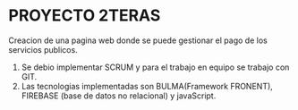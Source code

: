 # PROYECTO 2TERAS
Creacion de una pagina web donde se puede gestionar el pago de los servicios publicos.
1. Se debio implementar SCRUM y para el trabajo en equipo se trabajo con GIT.
2. Las tecnologias implementadas son BULMA(Framework FRONENT), FIREBASE (base de datos no relacional) y javaScript.
